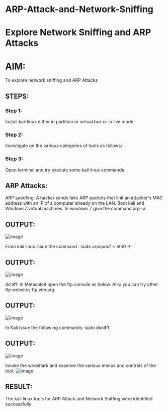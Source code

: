 # ARP-Attack-and-Network-Sniffing
# Explore Network Sniffing and ARP Attacks

# AIM:

To explore network sniffing and ARP Attacks

## STEPS:

### Step 1:

Install kali linux either in partition or virtual box or in live mode

### Step 2:

Investigate on the various categories of tools as follows:


### Step 3:
Open terminal and try execute some kali linux commands

## ARP Attacks:  
ARP spoofing: A hacker sends fake ARP packets that link an attacker's MAC address with an IP of a computer already on the LAN. 
Boot kali and Windows7 virtual machines.
In windows 7 give the command arp -a
## OUTPUT:
![image](https://github.com/Migaleyy/ARP-Attack-and-Network-Sniffing/assets/118262199/ee3971a9-27aa-416f-851b-6a0e6702743d)

From kali linux issue the command :
sudo arpspoof -i eth0 -t <target system> <gateway>
## OUTPUT:
![image](https://github.com/Migaleyy/ARP-Attack-and-Network-Sniffing/assets/118262199/cfb40fd4-3d34-4f47-a26a-fd472e8640c3)


dsniff:
In Metasploit open the ftp console as below. Also you can try other ftp websites ftp.vim.org
## OUTPUT:
![image](https://github.com/Migaleyy/ARP-Attack-and-Network-Sniffing/assets/118262199/db33b457-86a5-428f-94f9-39c504aa7cf8)

In Kali issue the following commands:
sudo dsnifff
## OUTPUT:

![image](https://github.com/Migaleyy/ARP-Attack-and-Network-Sniffing/assets/118262199/24ffb8fa-061e-48f3-9f51-78f7db435e5c)


Invoke the wireshark and examine the various menus  and controls of the tool:
![image](https://github.com/Migaleyy/ARP-Attack-and-Network-Sniffing/assets/118262199/d09e0034-375e-43a6-96d6-9a936bf4e3e9)


## RESULT:
The kali linux tools for ARP Attack and Network Sniffing were identified successfully
